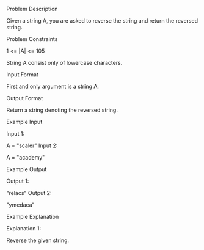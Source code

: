 Problem Description

Given a string A, you are asked to reverse the string and return the reversed string.

Problem Constraints

1 <= |A| <= 105

String A consist only of lowercase characters.

Input Format

First and only argument is a string A.

Output Format

Return a string denoting the reversed string.

Example Input

Input 1:

A = "scaler"
Input 2:

A = "academy"

Example Output

Output 1:

"relacs"
Output 2:

"ymedaca"

Example Explanation

Explanation 1:

Reverse the given string.
